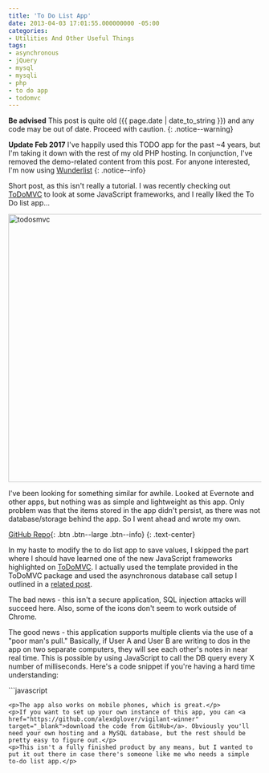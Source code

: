 ```yaml
---
title: 'To Do List App'
date: 2013-04-03 17:01:55.000000000 -05:00
categories:
- Utilities And Other Useful Things
tags:
- asynchronous
- jQuery
- mysql
- mysqli
- php
- to do app
- todomvc
---
```

**Be advised** This post is quite old ({{ page.date | date_to_string }}) and any code may be out of date. Proceed with caution.
{: .notice--warning}

**Update Feb 2017** I've happily used this TODO app for the past ~4 years, but I'm taking it down with the rest of my old PHP hosting. In conjunction, I've removed the demo-related content from this post. For anyone interested, I'm now using [Wunderlist](http://www.wunderlist.com/)
{: .notice--info}

<p>Short post, as this isn't really a tutorial. I was recently checking out <a href="http://todomvc.com/" target="_blank">ToDoMVC</a> to look at some JavaScript frameworks, and I really liked the To Do list app...</p>
<p><img class="aligncenter size-full wp-image-544" alt="todosmvc" src="{{ site.baseurl }}/assets/todos.png" width="682" height="534" /></p>
<p>I've been looking for something similar for awhile. Looked at Evernote and other apps, but nothing was as simple and lightweight as this app. Only problem was that the items stored in the app didn't persist, as there was not database/storage behind the app. So I went ahead and wrote my own.</p>

[GitHub Repo](https://github.com/alexdglover/vigilant-winner){: .btn .btn--large .btn--info}
{: .text-center}

<p>In my haste to modify the to do list app to save values, I skipped the part where I should have learned one of the new JavaScript frameworks highlighted on <a href="http://todomvc.com/" target="_blank">ToDoMVC</a>. I actually used the template provided in the ToDoMVC package and used the asynchronous database call setup I outlined in a <a title="Asynchronous Database Operations with PHP and jQuery" href="http://alexdglover.com/asynchronous-database-operations-with-php-and-jquery/" target="_blank">related post</a>.</p>
<p>The bad news - this isn't a secure application, SQL injection attacks will succeed here. Also, some of the icons don't seem to work outside of Chrome.</p>
<p>The good news - this application supports multiple clients via the use of a "poor man's pull." Basically, if User A and User B are writing to dos in the app on two separate computers, they will see each other's notes in near real time. This is possible by using JavaScript to call the DB query every X number of milliseconds. Here's a code snippet if you're having a hard time understanding:</p>
```javascript
<script>
setInterval( function(){ queryDB() }, 5000);   //Call the queryDB() function every 5 seconds
</script>

<script type="text/javascript">        
function queryDB()
{
  $.ajax({
    type: "POST",
    url: "dbEngine.php",
    data: "keyword=read",
    success: function(server_response)
    {
      $('#todo-list').html(server_response).show();
    }
  })
}
</script>
```
<p>The app also works on mobile phones, which is great.</p>
<p>If you want to set up your own instance of this app, you can <a href="https://github.com/alexdglover/vigilant-winner" target="_blank">download the code from GitHub</a>. Obviously you'll need your own hosting and a MySQL database, but the rest should be pretty easy to figure out.</p>
<p>This isn't a fully finished product by any means, but I wanted to put it out there in case there's someone like me who needs a simple to-do list app.</p>
